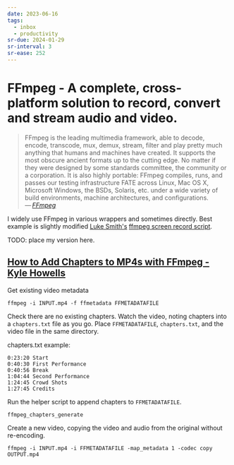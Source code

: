 ```yaml
---
date: 2023-06-16
tags:
  - inbox
  - productivity
sr-due: 2024-01-29
sr-interval: 3
sr-ease: 252
---
```


# FFmpeg - A complete, cross-platform solution to record, convert and stream audio and video.

> FFmpeg is the leading multimedia framework, able to decode, encode, transcode,
> mux, demux, stream, filter and play pretty much anything that humans and
> machines have created. It supports the most obscure ancient formats up to the
> cutting edge. No matter if they were designed by some standards committee, the
> community or a corporation. It is also highly portable: FFmpeg compiles, runs,
> and passes our testing infrastructure FATE across Linux, Mac OS X, Microsoft
> Windows, the BSDs, Solaris, etc. under a wide variety of build environments,
> machine architectures, and configurations.\
> — <cite>[FFmpeg](https://ffmpeg.org/about.html)</cite>

I widely use FFmpeg in various wrappers and sometimes directly. Best example is
slightly modified [Luke Smith's](https://lukesmith.xyz/)
[ffmpeg screen record script](https://raw.githubusercontent.com/LukeSmithxyz/voidrice/master/.local/bin/dmenurecord).

TODO: place my version here.

## [How to Add Chapters to MP4s with FFmpeg - Kyle Howells](https://ikyle.me/blog/2020/add-mp4-chapters-ffmpeg)

Get existing video metadata

`ffmpeg -i INPUT.mp4 -f ffmetadata FFMETADATAFILE`

Check there are no existing chapters.
Watch the video, noting chapters into a `chapters.txt` file as you go.
Place `FFMETADATAFILE`, `chapters.txt`, and the video file in the same directory.

chapters.txt example:

    0:23:20 Start
    0:40:30 First Performance
    0:40:56 Break
    1:04:44 Second Performance
    1:24:45 Crowd Shots
    1:27:45 Credits

Run the helper script to append chapters to `FFMETADATAFILE`.

`ffmpeg_chapters_generate`

Create a new video, copying the video and audio from the original without re-encoding.

`ffmpeg -i INPUT.mp4 -i FFMETADATAFILE -map_metadata 1 -codec copy OUTPUT.mp4`

